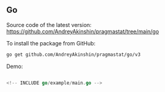 <span id="go"></span> <!-- [pdf] DELETE -->

## Go

Source code of the latest version: https://github.com/AndreyAkinshin/pragmastat/tree/main/go

To install the package from GitHub:

```bash
go get github.com/AndreyAkinshin/pragmastat/go/v3
```

Demo:

```go

<!-- INCLUDE go/example/main.go -->

```
